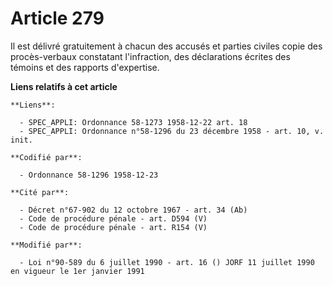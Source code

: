 # Article 279

Il est délivré gratuitement à chacun des accusés et parties civiles copie des procès-verbaux constatant l'infraction, des
déclarations écrites des témoins et des rapports d'expertise.

**Liens relatifs à cet article**

	**Liens**:

	  - SPEC_APPLI: Ordonnance 58-1273 1958-12-22 art. 18
	  - SPEC_APPLI: Ordonnance n°58-1296 du 23 décembre 1958 - art. 10, v. init.

	**Codifié par**:

	  - Ordonnance 58-1296 1958-12-23

	**Cité par**:

	  - Décret n°67-902 du 12 octobre 1967 - art. 34 (Ab)
	  - Code de procédure pénale - art. D594 (V)
	  - Code de procédure pénale - art. R154 (V)

	**Modifié par**:

	  - Loi n°90-589 du 6 juillet 1990 - art. 16 () JORF 11 juillet 1990 en vigueur le 1er janvier 1991
